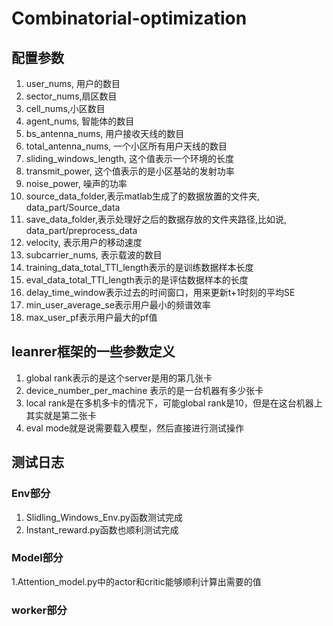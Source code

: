 # Combinatorial-optimization


## 配置参数
1. user_nums, 用户的数目
2. sector_nums,扇区数目
3. cell_nums,小区数目
4. agent_nums, 智能体的数目
5. bs_antenna_nums, 用户接收天线的数目
6. total_antenna_nums, 一个小区所有用户天线的数目
7. sliding_windows_length, 这个值表示一个环境的长度
8. transmit_power, 这个值表示的是小区基站的发射功率
9. noise_power, 噪声的功率
10. source_data_folder,表示matlab生成了的数据放置的文件夹, data_part/Source_data
11. save_data_folder,表示处理好之后的数据存放的文件夹路径,比如说, data_part/preprocess_data
12. velocity, 表示用户的移动速度
13. subcarrier_nums, 表示载波的数目
14. training_data_total_TTI_length表示的是训练数据样本长度
15. eval_data_total_TTI_length表示的是评估数据样本的长度
16. delay_time_window表示过去的时间窗口，用来更新t+1时刻的平均SE
17. min_user_average_se表示用户最小的频谱效率
18. max_user_pf表示用户最大的pf值


## leanrer框架的一些参数定义
1. global rank表示的是这个server是用的第几张卡
2. device_number_per_machine 表示的是一台机器有多少张卡
3. local rank是在多机多卡的情况下，可能global rank是10，但是在这台机器上其实就是第二张卡
4. eval mode就是说需要载入模型，然后直接进行测试操作


## 测试日志

### Env部分
1. Slidling_Windows_Env.py函数测试完成
2. Instant_reward.py函数也顺利测试完成

### Model部分
1.Attention_model.py中的actor和critic能够顺利计算出需要的值

### worker部分
